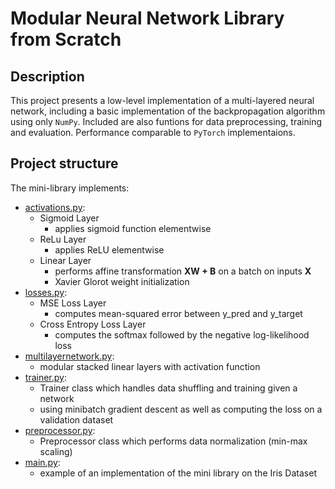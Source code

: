 # Modular Neural Network Library from Scratch
## Description
This project presents a low-level implementation of a multi-layered neural network, including a basic implementation of the backpropagation algorithm using only ```NumPy```. Included are also funtions for data preprocessing, training and evaluation. Performance comparable to ```PyTorch``` implementaions. 

## Project structure
The mini-library implements:
* [activations.py](https://github.com/Nasmasim/modular-neural-network-mini-Library/blob/main/layers/activations.py): 
  * Sigmoid Layer
    * applies sigmoid function elementwise
  * ReLu Layer
    * applies ReLU elementwise
  * Linear Layer
    * performs affine transformation **XW + B** on a batch on inputs **X**
    * Xavier Glorot weight initialization
* [losses.py](https://github.com/Nasmasim/modular-neural-network-mini-Library/blob/main/layers/losses.py): 
  * MSE Loss Layer
    * computes mean-squared error between y_pred and y_target
  * Cross Entropy Loss Layer
    * computes the softmax followed by the negative log-likelihood loss
* [multilayernetwork.py](https://github.com/Nasmasim/modular-neural-network-mini-Library/blob/main/multilayernetwork.py):
    * modular stacked linear layers with activation function
* [trainer.py](https://github.com/Nasmasim/modular-neural-network-mini-Library/blob/main/trainer.py):
    * Trainer class which handles data shuffling and training given a network
    * using minibatch gradient descent as well as computing the loss on a validation dataset
* [preprocessor.py](https://github.com/Nasmasim/modular-neural-network-mini-Library/blob/main/preprocessor.py):
    * Preprocessor class which performs data normalization (min-max scaling)
* [main.py](https://github.com/Nasmasim/modular-neural-network-mini-Library/blob/main/main.py):
    * example of an implementation of the mini library on the Iris Dataset
